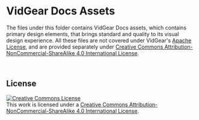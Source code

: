# VidGear Docs Assets

The files under this folder contains VidGear Docs assets, which contains primary design elements, that brings standard and quality to its visual design experience. All these files are not covered under VidGear's [Apache License](https://github.com/abhiTronix/vidgear/blob/master/LICENSE), and are provided separately under [Creative Commons Attribution-NonCommercial-ShareAlike 4.0 International License](http://creativecommons.org/licenses/by-nc-sa/4.0/).

&nbsp;

## License

<a rel="license" href="http://creativecommons.org/licenses/by-nc-sa/4.0/"><img alt="Creative Commons License" style="border-width:0" src="https://i.creativecommons.org/l/by-nc-sa/4.0/88x31.png" /></a><br />This work is licensed under a <a rel="license" href="http://creativecommons.org/licenses/by-nc-sa/4.0/">Creative Commons Attribution-NonCommercial-ShareAlike 4.0 International License</a>.